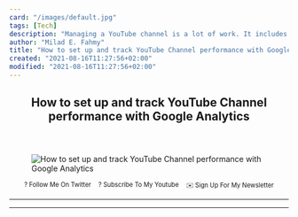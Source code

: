 ```yaml
---
card: "/images/default.jpg"
tags: [Tech]
description: "Managing a YouTube channel is a lot of work. It includes cont"
author: "Milad E. Fahmy"
title: "How to set up and track YouTube Channel performance with Google Analytics"
created: "2021-08-16T11:27:56+02:00"
modified: "2021-08-16T11:27:56+02:00"
---
```

<div class="site-wrapper">
<main id="site-main" class="site-main outer">
<div class="inner">
<article class="post-full post tag-tech tag-youtube tag-analytics tag-google-analytics tag-content-marketing tag-marketing tag-technology ">
<header class="post-full-header">
<h1 class="post-full-title">How to set up and track YouTube Channel performance with Google Analytics</h1>
</header>
<figure class="post-full-image">
<picture>
<source media="(max-width: 700px)" sizes="1px" srcset="data:image/gif;base64,R0lGODlhAQABAIAAAAAAAP///yH5BAEAAAAALAAAAAABAAEAAAIBRAA7 1w">
<source media="(min-width: 701px)" sizes="(max-width: 800px) 400px,
(max-width: 1170px) 700px,
1400px" srcset="/news/content/images/size/w300/2020/03/youtube-analytics-1.jpg 300w,
/news/content/images/size/w600/2020/03/youtube-analytics-1.jpg 600w,
/news/content/images/size/w1000/2020/03/youtube-analytics-1.jpg 1000w,
/news/content/images/size/w2000/2020/03/youtube-analytics-1.jpg 2000w">
<img onerror="this.style.display='none'" src="/news/content/images/size/w2000/2020/03/youtube-analytics-1.jpg" alt="How to set up and track YouTube Channel performance with Google Analytics">
</picture>
</figure>
<section class="post-full-content">
<div class="post-content">
<p style="margin: 0;">
<a href="https://twitter.com/colbyfayock" style="display: block;">
</a>
</p>
<ul style="display:flex;justify-content:center;list-style:none;padding:0;margin: .5em 0 0;font-size: .8em;">
<li style="margin: 0 .6em;padding: 0;">
<a href="https://twitter.com/colbyfayock" style="text-decoration: none;">? Follow Me On Twitter</a>
</li>
<li style="margin: 0 .6em;padding: 0;">
<a href="https://youtube.com/colbyfayock" style="text-decoration: none;">?️ Subscribe To My Youtube</a>
</li>
<li style="margin: 0 .6em;padding: 0;">
<a href="https://www.colbyfayock.com/newsletter/" style="text-decoration: none;">✉️ Sign Up For My Newsletter</a>
</li>
</ul>
</div>
<hr>
<hr>
</section>
</article>
</div>
</main>
</div>
<!-- Google Tag Manager (noscript) -->
<!-- End Google Tag Manager (noscript) -->
